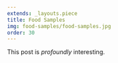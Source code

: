 ```yaml
---
extends: _layouts.piece
title: Food Samples
img: food-samples/food-samples.jpg
order: 30
---
```


This post is *profoundly* interesting.

